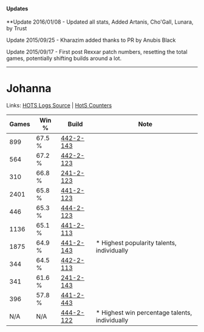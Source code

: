 #### Updates
**Update 2016/01/08 - Updated all stats, Added Artanis, Cho'Gall, Lunara, by Trust

Update 2015/09/25 - Kharazim added thanks to PR by Anubis Black

Update 2015/09/17 - First post Rexxar patch numbers, resetting the total games, potentially shifting builds around a lot.

***

# Johanna

Links: [HOTS Logs Source](https://www.hotslogs.com/Sitewide/HeroDetails?Hero=Johanna) | [HotS Counters](http://hotscounters.com/#/hero/Johanna)

Games  | Win %  | Build     | Note
-----  | -----  | -----     | ----
899    | 67.5 % | [442-2-143](http://www.heroesfire.com/hots/talent-calculator/johanna#t11_) | 
564    | 67.2 % | [442-2-123](http://www.heroesfire.com/hots/talent-calculator/johanna#t11h) | 
310    | 66.8 % | [241-2-123](http://www.heroesfire.com/hots/talent-calculator/johanna#lMJR) | 
2401   | 65.8 % | [441-2-123](http://www.heroesfire.com/hots/talent-calculator/johanna#s-bR) | 
446    | 65.3 % | [444-2-123](http://www.heroesfire.com/hots/talent-calculator/johanna#t5wB) | 
1136   | 65.1 % | [441-2-113](http://www.heroesfire.com/hots/talent-calculator/johanna#s-bH) | 
1875   | 64.9 % | [441-2-143](http://www.heroesfire.com/hots/talent-calculator/johanna#s-bl) | * Highest popularity talents, individually
344    | 64.5 % | [442-2-113](http://www.heroesfire.com/hots/talent-calculator/johanna#t11X) | 
341    | 61.6 % | [241-2-143](http://www.heroesfire.com/hots/talent-calculator/johanna#lMJl) | 
396    | 57.8 % | [441-2-443](http://www.heroesfire.com/hots/talent-calculator/johanna#s-gR) | 
N/A    | N/A    | [444-2-122](http://www.heroesfire.com/hots/talent-calculator/johanna#t5wA) | * Highest win percentage talents, individually
